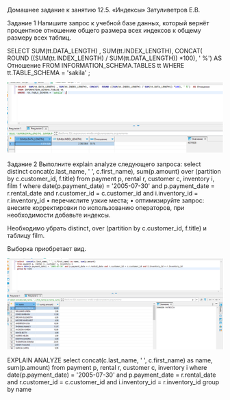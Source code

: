 Домашнее задание к занятию 12.5. «Индексы» Затуливетров Е.В.

Задание 1
Напишите запрос к учебной базе данных, который вернёт процентное отношение общего размера всех индексов к общему размеру всех таблиц.

SELECT  SUM(tt.DATA_LENGTH) , SUM(tt.INDEX_LENGTH), CONCAT(  ROUND ((SUM(tt.INDEX_LENGTH) / SUM(tt.DATA_LENGTH)) *100), ' %')  AS Отношение
FROM INFORMATION_SCHEMA.TABLES tt
WHERE  tt.TABLE_SCHEMA = 'sakila' ;

![Percentage](https://github.com/zatulik2606/Netology-devops/blob/screenshorts/percentage.png)

Задание 2
Выполните explain analyze следующего запроса:
select distinct concat(c.last_name, ' ', c.first_name), sum(p.amount) over (partition by c.customer_id, f.title)
from payment p, rental r, customer c, inventory i, film f
where date(p.payment_date) = '2005-07-30' and p.payment_date = r.rental_date and r.customer_id = c.customer_id and i.inventory_id = r.inventory_id
•	перечислите узкие места;
•	оптимизируйте запрос: внесите корректировки по использованию операторов, при необходимости добавьте индексы.

Необходимо убрать distinct, over (partition by c.customer_id, f.title) и таблицу film.

Выборка приобретает вид.

![Optimaze](https://github.com/zatulik2606/Netology-devops/blob/screenshorts/optimaze.png)

EXPLAIN ANALYZE
select concat(c.last_name, ' ', c.first_name) as name, sum(p.amount) from payment p, rental r, customer c, inventory i where date(p.payment_date) = '2005-07-30' and p.payment_date = r.rental_date and r.customer_id = c.customer_id and i.inventory_id = r.inventory_id group by name

